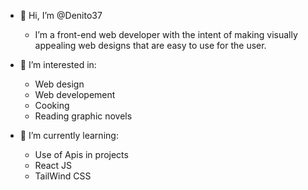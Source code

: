- 🫡 Hi, I’m @Denito37
  - I’m a front-end web developer with the intent of making visually appealing web designs that are easy to use for the user. 

- 💍 I’m interested in:
  - Web design
  - Web developement
  - Cooking
  - Reading graphic novels
- 🧐 I’m currently learning:
  - Use of Apis in projects
  - React JS
  - TailWind CSS


<!---
Denito37/Denito37 is a ✨ special ✨ repository because its `README.md` (this file) appears on your GitHub profile.
You can click the Preview link to take a look at your changes.
--->
